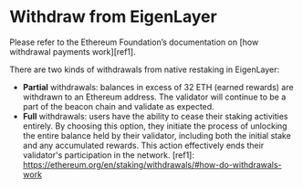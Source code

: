 # Withdraw from EigenLayer

Please refer to the Ethereum Foundation’s documentation on [how withdrawal payments work][ref1].

There are two kinds of withdrawals from native restaking in EigenLayer:

- **Partial** withdrawals: balances in excess of 32 ETH (earned rewards) are withdrawn to an Ethereum address. The validator will continue to be a part of the beacon chain and validate as expected.
- **Full** withdrawals: users have the ability to cease their staking activities entirely. By choosing this option, they initiate the process of unlocking the entire balance held by their validator, including both the initial stake and any accumulated rewards. This action effectively ends their validator's participation in the network.
[ref1]: https://ethereum.org/en/staking/withdrawals/#how-do-withdrawals-work
